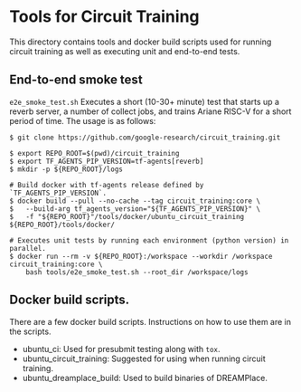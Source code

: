 # Tools for Circuit Training

This directory contains tools and docker build scripts used for running
circuit training as well as executing unit and end-to-end tests.

## End-to-end smoke test

`e2e_smoke_test.sh` Executes a short (10-30+ minute) test that starts up a
reverb server, a number of collect jobs, and trains Ariane RISC-V for a short
period of time. The usage is as follows:

```shell
$ git clone https://github.com/google-research/circuit_training.git

$ export REPO_ROOT=$(pwd)/circuit_training
$ export TF_AGENTS_PIP_VERSION=tf-agents[reverb]
$ mkdir -p ${REPO_ROOT}/logs

# Build docker with tf-agents release defined by `TF_AGENTS_PIP_VERSION`.
$ docker build --pull --no-cache --tag circuit_training:core \
$   --build-arg tf_agents_version="${TF_AGENTS_PIP_VERSION}" \
$   -f "${REPO_ROOT}"/tools/docker/ubuntu_circuit_training ${REPO_ROOT}/tools/docker/

# Executes unit tests by running each environment (python version) in parallel.
$ docker run --rm -v ${REPO_ROOT}:/workspace --workdir /workspace circuit_training:core \
    bash tools/e2e_smoke_test.sh --root_dir /workspace/logs
```

## Docker build scripts.

There are a few docker build scripts. Instructions on how to use them are
in the scripts.

* ubuntu_ci: Used for presubmit testing along with `tox`.
* ubuntu_circuit_training: Suggested for using when running circuit training.
* ubuntu_dreamplace_build: Used to build binaries of DREAMPlace.


